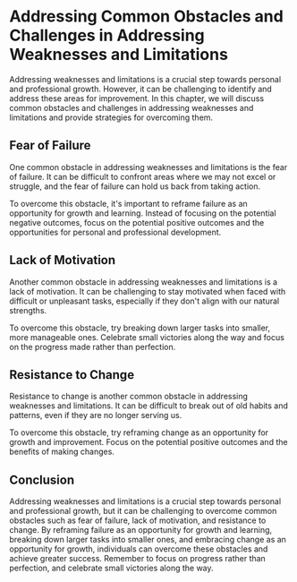 Addressing Common Obstacles and Challenges in Addressing Weaknesses and Limitations
=====================================================================================================================================

Addressing weaknesses and limitations is a crucial step towards personal and professional growth. However, it can be challenging to identify and address these areas for improvement. In this chapter, we will discuss common obstacles and challenges in addressing weaknesses and limitations and provide strategies for overcoming them.

Fear of Failure
---------------

One common obstacle in addressing weaknesses and limitations is the fear of failure. It can be difficult to confront areas where we may not excel or struggle, and the fear of failure can hold us back from taking action.

To overcome this obstacle, it's important to reframe failure as an opportunity for growth and learning. Instead of focusing on the potential negative outcomes, focus on the potential positive outcomes and the opportunities for personal and professional development.

Lack of Motivation
------------------

Another common obstacle in addressing weaknesses and limitations is a lack of motivation. It can be challenging to stay motivated when faced with difficult or unpleasant tasks, especially if they don't align with our natural strengths.

To overcome this obstacle, try breaking down larger tasks into smaller, more manageable ones. Celebrate small victories along the way and focus on the progress made rather than perfection.

Resistance to Change
--------------------

Resistance to change is another common obstacle in addressing weaknesses and limitations. It can be difficult to break out of old habits and patterns, even if they are no longer serving us.

To overcome this obstacle, try reframing change as an opportunity for growth and improvement. Focus on the potential positive outcomes and the benefits of making changes.

Conclusion
----------

Addressing weaknesses and limitations is a crucial step towards personal and professional growth, but it can be challenging to overcome common obstacles such as fear of failure, lack of motivation, and resistance to change. By reframing failure as an opportunity for growth and learning, breaking down larger tasks into smaller ones, and embracing change as an opportunity for growth, individuals can overcome these obstacles and achieve greater success. Remember to focus on progress rather than perfection, and celebrate small victories along the way.
